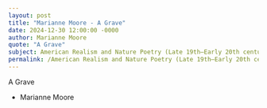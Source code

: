 ```yaml
---
layout: post
title: "Marianne Moore - A Grave"
date: 2024-12-30 12:00:00 -0000
author: Marianne Moore
quote: "A Grave"
subject: American Realism and Nature Poetry (Late 19th–Early 20th century)
permalink: /American Realism and Nature Poetry (Late 19th–Early 20th century)/Marianne Moore/Marianne Moore - A Grave
---
```


A Grave

- Marianne Moore
